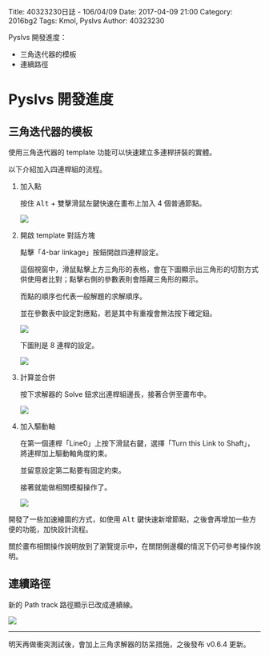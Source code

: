 Title: 40323230日誌 - 106/04/09
Date: 2017-04-09 21:00
Category: 2016bg2
Tags: Kmol, Pyslvs
Author: 40323230

Pyslvs 開發進度：

* 三角迭代器的模板
* 連續路徑

<!-- PELICAN_END_SUMMARY -->

Pyslvs 開發進度
===

三角迭代器的模板
---

使用三角迭代器的 template 功能可以快速建立多連桿拼裝的實體。

以下介紹加入四連桿組的流程。

1. 加入點
    
    按住 <kbd>Alt</kbd> + 雙擊滑鼠左鍵快速在畫布上加入 4 個普通節點。
    
    ![](https://raw.githubusercontent.com/coursemdetw/project_site_files/gh-pages/files/2016spring/g2/Python_solvespace/0409_01.png)
    
1. 開啟 template 對話方塊
    
    點擊「4-bar linkage」按鈕開啟四連桿設定。
    
    這個視窗中，滑鼠點擊上方三角形的表格，會在下圖顯示出三角形的切割方式供使用者比對；點擊右側的參數表則會隱藏三角形的顯示。
    
    而點的順序也代表一般解題的求解順序。
    
    並在參數表中設定對應點，若是其中有重複會無法按下確定鈕。
    
    ![](https://raw.githubusercontent.com/coursemdetw/project_site_files/gh-pages/files/2016spring/g2/Python_solvespace/0409_02.png)
    
    下圖則是 8 連桿的設定。
    
    ![](https://raw.githubusercontent.com/coursemdetw/project_site_files/gh-pages/files/2016spring/g2/Python_solvespace/0409_03.png)
    
1. 計算並合併
    
    按下求解器的 Solve 鈕求出連桿組邊長，接著合併至畫布中。
    
    ![](https://raw.githubusercontent.com/coursemdetw/project_site_files/gh-pages/files/2016spring/g2/Python_solvespace/0409_04.png)
    
1. 加入驅動軸
    
    在第一個連桿「Line0」上按下滑鼠右鍵，選擇「Turn this Link to Shaft」，將連桿加上驅動軸角度約束。
    
    並留意設定第二點要有固定約束。
    
    接著就能做相關模擬操作了。
    
    ![](https://raw.githubusercontent.com/coursemdetw/project_site_files/gh-pages/files/2016spring/g2/Python_solvespace/0409_04.png)

開發了一些加速繪圖的方式，如使用 <kbd>Alt</kbd> 鍵快速新增節點，之後會再增加一些方便的功能，加快設計流程。

關於畫布相關操作說明放到了瀏覽提示中，在關閉側邊欄的情況下仍可參考操作說明。

連續路徑
---

新的 Path track 路徑顯示已改成連續線。

![](https://raw.githubusercontent.com/coursemdetw/project_site_files/gh-pages/files/2016spring/g2/Python_solvespace/0409_05.png)

---

明天再做衝突測試後，會加上三角求解器的防呆措施，之後發布 v0.6.4 更新。